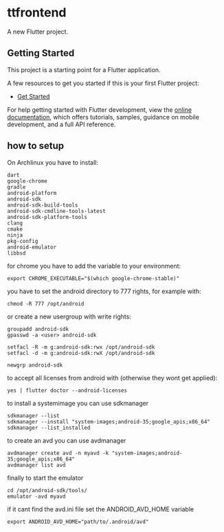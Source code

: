 # ttfrontend

A new Flutter project.

## Getting Started

This project is a starting point for a Flutter application.

A few resources to get you started if this is your first Flutter project:

- [Get Started](https://docs.flutter.dev/get-started/test-drive)

For help getting started with Flutter development, view the
[online documentation](https://docs.flutter.dev/), which offers tutorials,
samples, guidance on mobile development, and a full API reference.

## how to setup

On Archlinux you have to install:
```
dart
google-chrome
gradle
android-platform
android-sdk
android-sdk-build-tools
android-sdk-cmdline-tools-latest
android-sdk-platform-tools
clang
cmake
ninja
pkg-config
android-emulator
libbsd
```

for chrome you have to add the variable to your environment:
```
export CHROME_EXECUTABLE="$(which google-chrome-stable)"
```

you have to set the android directory to 777 rights, for example with:
```
chmod -R 777 /opt/android
```
or create a new usergroup with write rights:
```
groupadd android-sdk
gpasswd -a <user> android-sdk

setfacl -R -m g:android-sdk:rwx /opt/android-sdk
setfacl -d -m g:android-sdk:rwX /opt/android-sdk

newgrp android-sdk
```

to accept all licenses from android with (otherwise they wont get applied):
```
yes | flutter doctor --android-licenses
```

to install a systemimage you can use sdkmanager
```
sdkmanager --list
sdkmanager --install "system-images;android-35;google_apis;x86_64"
sdkmanager --list_installed
```

to create an avd you can use avdmanager
```
avdmanager create avd -n myavd -k "system-images;android-35;google_apis;x86_64"
avdmanager list avd
```

finally to start the emulator
```
cd /opt/android-sdk/tools/
emulator -avd myavd
```

if it cant find the avd.ini file set the ANDROID_AVD_HOME variable
```
export ANDROID_AVD_HOME="path/to/.android/avd"
```
